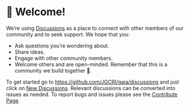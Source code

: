 
# 👋 Welcome!
  
We’re using <a href="https://github.com/JGCRI/gaia/discussions" target="_blank">Discussions</a> as a place to connect with other members of our community and to seek support. We hope that you:
  
* Ask questions you’re wondering about.
* Share ideas.
* Engage with other community members.
* Welcome others and are open-minded. Remember that this is a community we build together 💪.

To get started go to https://github.com/JGCRI/gaia/discussions and just click on <a href="https://github.com/JGCRI/gaia/discussions/new" target="_blank">New Discussions</a>. Relevant discussions can be converted into issues as needed. To report bugs and issues please see the <a href="https://jgcri.github.io/gaia/CONTRIBUTE.html" target="_blank">Contribute Page</a>.
